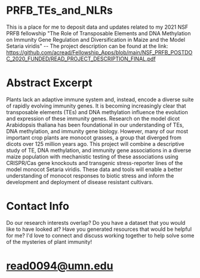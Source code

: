 # PRFB_TEs_and_NLRs

This is a place for me to deposit data and updates related to my 2021 NSF PRFB fellowship "The Role of Transposable Elements and DNA Methylation on Immunity Gene Regulation and Diversification in Maize and the Model Setaria viridis" -- The project description can be found at the link: https://github.com/acread/Fellowship_Apps/blob/main/NSF_PRFB_POSTDOC_2020_FUNDED/READ_PROJECT_DESCRIPTION_FINAL.pdf

# Abstract Excerpt

Plants lack an adaptive immune system and, instead, encode a diverse suite of rapidly evolving immunity genes. It is becoming increasingly clear that transposable elements (TEs) and DNA methylation influence the evolution and expression of these immunity genes. Research on the model dicot Arabidopsis thaliana has been foundational in our understanding of TEs, DNA methylation, and immunity gene biology. However, many of our most important crop plants are monocot grasses, a group that diverged from dicots over 125 million years ago. This project will combine a descriptive study of TE, DNA methylation, and immunity gene associations in a diverse maize population with mechanistic testing of these associations using CRISPR/Cas gene knockouts and transgenic stress-reporter lines of the model monocot Setaria viridis. These data and tools will enable a better understanding of monocot responses to biotic stress and inform the development and deployment of disease resistant cultivars.

# Contact Info

Do our research interests overlap?  Do you have a dataset that you would like to have looked at?  Have you generated resources that would be helpful for me?
I'd love to connect and discuss working together to help solve some of the mysteries of plant immunity!

# read0094@umn.edu
